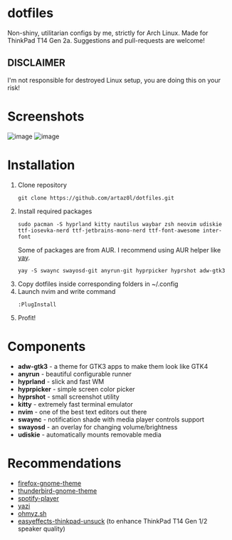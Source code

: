 # dotfiles
Non-shiny, utilitarian configs by me, strictly for Arch Linux. Made for ThinkPad T14 Gen 2a. Suggestions and pull-requests are welcome!

## DISCLAIMER
I'm not responsible for destroyed Linux setup, you are doing this on your risk!

# Screenshots
![image](https://github.com/artaz0l/dotfiles/assets/151587050/da8422ce-0fb0-4b47-82c3-87cad1cc4c52)
![image](https://github.com/artaz0l/dotfiles/assets/151587050/0ad75fee-6ffc-48fe-be30-9d0d80e120d1)

# Installation
1. Clone repository
   ```
   git clone https://github.com/artaz0l/dotfiles.git
   ```
2. Install required packages
   ```
   sudo pacman -S hyprland kitty nautilus waybar zsh neovim udiskie ttf-iosevka-nerd ttf-jetbrains-mono-nerd ttf-font-awesome inter-font
   ```
   Some of packages are from AUR. I recommend using AUR helper like [yay](https://aur.archlinux.org/packages/yay).
   ```
   yay -S swaync swayosd-git anyrun-git hyprpicker hyprshot adw-gtk3
   ```
3. Copy dotfiles inside corresponding folders in ~/.config
4. Launch nvim and write command
   ```
   :PlugInstall 
   ```
6. Profit!

# Components
- **adw-gtk3** - a theme for GTK3 apps to make them look like GTK4
- **anyrun** - beautiful configurable runner
- **hyprland** - slick and fast WM
- **hyprpicker** - simple screen color picker
- **hyprshot** - small screenshot utility
- **kitty** - extremely fast terminal emulator
- **nvim** - one of the best text editors out there
- **swaync** - notification shade with media player controls support
- **swayosd** - an overlay for changing volume/brightness
- **udiskie** - automatically mounts removable media

# Recommendations
- [firefox-gnome-theme](https://github.com/rafaelmardojai/firefox-gnome-theme)
- [thunderbird-gnome-theme](https://github.com/rafaelmardojai/thunderbird-gnome-theme)
- [spotify-player](https://github.com/aome510/spotify-player)
- [yazi](https://yazi-rs.github.io/)
- [ohmyz.sh](https://ohmyz.sh/)
- [easyeffects-thinkpad-unsuck](https://github.com/sebastian-de/easyeffects-thinkpad-unsuck) (to enhance ThinkPad T14 Gen 1/2 speaker quality)